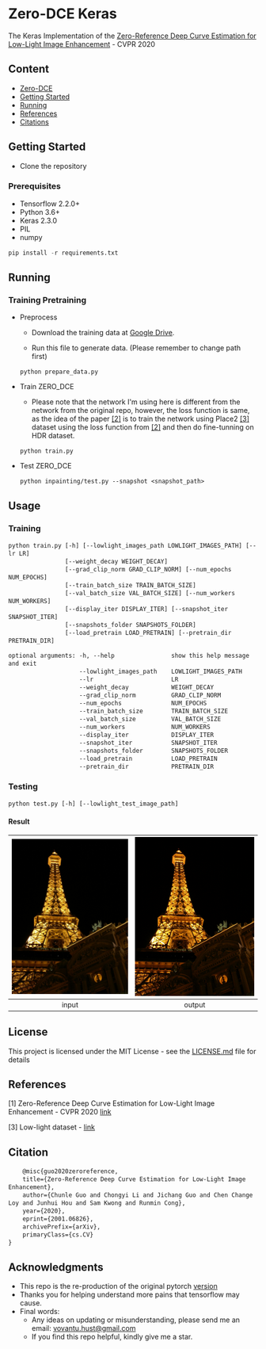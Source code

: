 # Zero-DCE Keras
The Keras Implementation of the [Zero-Reference Deep Curve Estimation for Low-Light Image Enhancement](https://openaccess.thecvf.com/content_CVPR_2020/papers/Guo_Zero-Reference_Deep_Curve_Estimation_for_Low-Light_Image_Enhancement_CVPR_2020_paper.pdf) - CVPR 2020
## Content
- [Zero-DCE](#mask-hdr)
- [Getting Started](#getting-tarted)
- [Running](#running)
- [References](#references)
- [Citations](#citation)

## Getting Started

- Clone the repository

### Prerequisites

- Tensorflow 2.2.0+
- Python 3.6+
- Keras 2.3.0
- PIL
- numpy

```python
pip install -r requirements.txt
```

## Running
### Training Pretraining
- Preprocess
    - Download the training data at [Google Drive](https://drive.google.com/file/d/1HiLtYiyT9R7dR9DRTLRlUUrAicC4zzWN/view).

    - Run this file to generate data. (Please remember to change path first)

    ```
    python prepare_data.py
    ```

- Train ZERO_DCE 
    - Please note that the network I'm using here is different from the network from the original repo, however, the loss function is same, as the idea of the paper [[2]](#references) is to train the network using Place2 [[3]](#references) dataset using the loss function from [[2]](#references) and then do fine-tunning on HDR dataset.

    ```
    python train.py
    ```
- Test ZERO_DCE
    ```
    python inpainting/test.py --snapshot <snapshot_path>
    ```

## Usage
### Training
```
python train.py [-h] [--lowlight_images_path LOWLIGHT_IMAGES_PATH] [--lr LR]
                [--weight_decay WEIGHT_DECAY]
                [--grad_clip_norm GRAD_CLIP_NORM] [--num_epochs NUM_EPOCHS]
                [--train_batch_size TRAIN_BATCH_SIZE]
                [--val_batch_size VAL_BATCH_SIZE] [--num_workers NUM_WORKERS]
                [--display_iter DISPLAY_ITER] [--snapshot_iter SNAPSHOT_ITER]
                [--snapshots_folder SNAPSHOTS_FOLDER]
                [--load_pretrain LOAD_PRETRAIN] [--pretrain_dir PRETRAIN_DIR]
```

```
optional arguments: -h, --help                show this help message and exit
                    --lowlight_images_path    LOWLIGHT_IMAGES_PATH
                    --lr                      LR
                    --weight_decay            WEIGHT_DECAY
                    --grad_clip_norm          GRAD_CLIP_NORM
                    --num_epochs              NUM_EPOCHS
                    --train_batch_size        TRAIN_BATCH_SIZE
                    --val_batch_size          VAL_BATCH_SIZE
                    --num_workers             NUM_WORKERS
                    --display_iter            DISPLAY_ITER
                    --snapshot_iter           SNAPSHOT_ITER
                    --snapshots_folder        SNAPSHOTS_FOLDER
                    --load_pretrain           LOAD_PRETRAIN
                    --pretrain_dir            PRETRAIN_DIR
```

### Testing
```
python test.py [-h] [--lowlight_test_image_path]
```

#### Result
![AudioBlocks](rs/1.jpg) | ![GraphicStock](rs/1_out.png) |
|:---:|:---:|
| input | output |

## License

This project is licensed under the MIT License - see the [LICENSE.md](LICENSE.md) file for details

## References
[1] Zero-Reference Deep Curve Estimation for Low-Light Image Enhancement - CVPR 2020 [link](https://openaccess.thecvf.com/content_CVPR_2020/papers/Guo_Zero-Reference_Deep_Curve_Estimation_for_Low-Light_Image_Enhancement_CVPR_2020_paper.pdf)

[3] Low-light dataset - [link](https://drive.google.com/file/d/1HiLtYiyT9R7dR9DRTLRlUUrAicC4zzWN/view)

## Citation
```
    @misc{guo2020zeroreference,
    title={Zero-Reference Deep Curve Estimation for Low-Light Image Enhancement},
    author={Chunle Guo and Chongyi Li and Jichang Guo and Chen Change Loy and Junhui Hou and Sam Kwong and Runmin Cong},
    year={2020},
    eprint={2001.06826},
    archivePrefix={arXiv},
    primaryClass={cs.CV}
}
```
## Acknowledgments

- This repo is the re-production of the original pytorch [version](https://github.com/Li-Chongyi/Zero-DCE)
- Thanks you for helping understand more pains that tensorflow may cause.
- Final words:
    - Any ideas on updating or misunderstanding, please send me an email: <vovantu.hust@gmail.com>
    - If you find this repo helpful, kindly give me a star.

